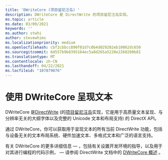 ```yaml
---
title: 'DWriteCore (项目留尼汪岛) '
description: DWriteCore 是 DirectWrite 的项目留尼汪岛实现。
ms.topic: article
ms.date: 03/09/2021
keywords: ''
ms.author: stwhi
author: stevewhims
ms.localizationpriority: medium
ms.openlocfilehash: cbf2cbbcc890f01d7c0b4d029202eb10062dc650
ms.sourcegitcommit: 6d557b9b8395164ec5a8d265a5220e2260200b81
ms.translationtype: MT
ms.contentlocale: zh-CN
ms.lasthandoff: 04/22/2021
ms.locfileid: "107879076"
---
```

# <a name="render-text-with-dwritecore"></a>使用 DWriteCore 呈现文本 

DWriteCore 是[DirectWrite](/windows/win32/directwrite/direct-write-portal) (的[项目留尼汪岛](index.md)实现，它是用于高质量文本呈现、与分辨率无关的大纲字体以及完整的 Unicode 文本和布局支持) 的 DirectX API。

通过 DWriteCore，你可以获取用于呈现文本的所有当前 DirectWrite 功能，包括与设备无关的文本布局系统、硬件加速文本、多格式文本和广泛的语言支持。

有关 DWriteCore 的更多详细信息 &mdash; ，包括有关设置开发环境的指导，以及用于对其进行编程的代码示例， &mdash; 请参阅 DirectWrite 文档中的 [DWriteCore 概述](/windows/win32/directwrite/dwritecore-overview) 。
